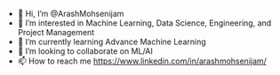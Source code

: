 - 👋 Hi, I’m @ArashMohsenijam
- 👀 I’m interested in Machine Learning, Data Science, Engineering, and Project Management
- 🌱 I’m currently learning Advance Machine Learning
- 💞️ I’m looking to collaborate on ML/AI
- 📫 How to reach me https://www.linkedin.com/in/arashmohsenijam/
